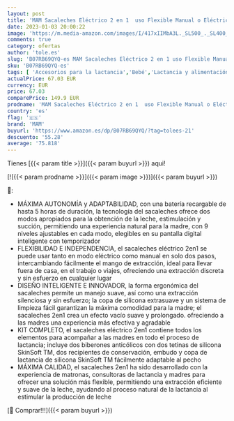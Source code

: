 ```yaml
---
layout: post
title: 'MAM Sacaleches Eléctrico 2 en 1  uso Flexible Manual o Eléctrico  modos de Estimulación y Extracción  9 Niveles de intensidad y Batería Recargable  Silencioso  incluye Accesorios'
date: 2023-01-03 20:00:22
image: 'https://m.media-amazon.com/images/I/417xIIMbA3L._SL500_._SL400_.jpg'
comments: true
category: ofertas
author: 'tole.es'
slug: 'B07RB69QYQ-es MAM Sacaleches Eléctrico 2 en 1 uso Flexible Manual o...'
sku: 'B07RB69QYQ-es'
tags: [ 'Accesorios para la lactancia','Bebé','Lactancia y alimentación','Sacaleches','mam','sacaleches','🇪🇸', ]
actualPrice: 67.03 EUR
currency: EUR
price: 67.03
comparePrice: 149.9 EUR
prodname: 'MAM Sacaleches Eléctrico 2 en 1  uso Flexible Manual o Eléctrico  modos de Estimulación y Extracción  9 Niveles de intensidad y Batería Recargable  Silencioso  incluye Accesorios'
country: 'es'
flag: '🇪🇸'
brand: 'MAM'
buyurl: 'https://www.amazon.es/dp/B07RB69QYQ/?tag=tolees-21'
descuento: '55.28'
average: '75.818'
---
```


Tienes [{{< param title >}}]({{< param buyurl >}}) aqui!

[![{{< param prodname >}}]({{< param image >}})]({{< param buyurl >}})

🔎:

- MÁXIMA AUTONOMÍA y ADAPTABILIDAD, con una batería recargable de hasta 5 horas de duración, la tecnología del sacaleches ofrece dos modos apropiados para la obtención de la leche, estimulación y succión, permitiendo una experiencia natural para la madre, con 9 niveles ajustables en cada modo, elegibles en su pantalla digital inteligente con temporizador
- FLEXIBILIDAD E INDEPENDENCIA, el sacaleches eléctrico 2en1 se puede usar tanto en modo eléctrico como manual en solo dos pasos, intercambiando fácilmente el mango de extracción, ideal para llevar fuera de casa, en el trabajo o viajes, ofreciendo una extracción discreta y sin esfuerzo en cualquier lugar
- DISEÑO INTELIGENTE E INNOVADOR, la forma ergonómica del sacaleches permite un manejo suave, así como una extracción silenciosa y sin esfuerzo; la copa de silicona extrasuave y un sistema de limpieza fácil garantizan la máxima comodidad para la madre; el sacaleches 2en1 crea un efecto vacío suave y prolongado. ofreciendo a las madres una experiencia más efectiva y agradable
- KIT COMPLETO, el sacaleches eléctrico 2en1 contiene todos los elementos para acompañar a las madres en todo el proceso de lactancia; incluye dos biberones anticólicos con dos tetinas de silicona SkinSoft TM, dos recipientes de conservación, embudo y copa de lactancia de silicona SkinSoft TM fácilmente adaptable al pecho
- MÁXIMA CALIDAD, el sacaleches 2en1 ha sido desarrollado con la experiencia de matronas, consultoras de lactancia y madres para ofrecer una solución más flexible, permitiendo una extracción eficiente y suave de la leche, ayudando al proceso natural de la lactancia al estimular la producción de leche

[🛒 Comprar!!!]({{< param buyurl >}})
